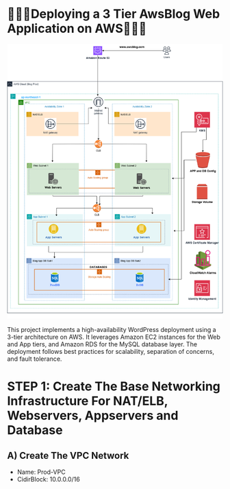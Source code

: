 # 👨🏼‍💻Deploying a 3 Tier AwsBlog Web Application on AWS👨🏼‍💻
<html>
  <body>
    <img src="awsBlog.drawio.png" alt="Description of image" >
    <p>  This project implements a high-availability WordPress deployment using a 3-tier architecture on AWS. It leverages Amazon EC2 instances for the Web and App tiers, and Amazon RDS for the MySQL database layer. The deployment follows best practices for scalability, separation of concerns, and fault tolerance.</p>
  </body>
</html>

# STEP 1: Create The Base Networking Infrastructure For NAT/ELB, Webservers, Appservers and Database
 ## A) Create The VPC Network
   * Name: Prod-VPC
   * CidirBlock: 10.0.0.0/16
